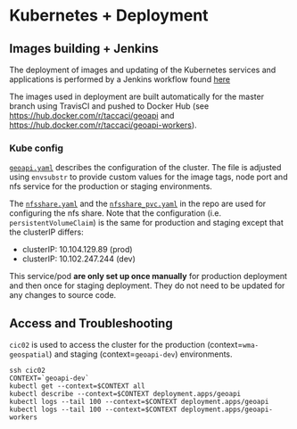# Kubernetes + Deployment

## Images building + Jenkins

The deployment of images and updating of the Kubernetes services and applications is performed by a Jenkins
workflow found [here](https://jenkins01.tacc.utexas.edu/view/Hazmapper+Geoapi/.)

The images used in deployment are built automatically for the master branch using TravisCI and 
pushed to Docker Hub (see https://hub.docker.com/r/taccaci/geoapi and https://hub.docker.com/r/taccaci/geoapi-workers).

### Kube config

[`geoapi.yaml`](geoapi.yaml) describes the configuration of the cluster. The file is adjusted using `envsubstr` to provide
custom values for the image tags, node port and nfs service for the production or staging environments.

The [`nfsshare.yaml`](nfsshare.yaml) and the [`nfsshare_pvc.yaml`](nfsshare_pvc.yaml) in the repo are used for configuring the nfs share. Note that the
configuration (i.e. `persistentVolumeClaim`) is the same for production and staging except that the clusterIP differs:

* clusterIP: 10.104.129.89  (prod)
* clusterIP: 10.102.247.244 (dev)

This service/pod **are only set up once manually** for production deployment and then once for staging deployment.
They do not need to be updated for any changes to source code.

## Access and Troubleshooting

`cic02` is used to access the cluster for the production (context=`wma-geospatial`) and staging (context=`geoapi-dev`)
environments.

```
ssh cic02
CONTEXT=`geoapi-dev`
kubectl get --context=$CONTEXT all
kubectl describe --context=$CONTEXT deployment.apps/geoapi
kubectl logs --tail 100 --context=$CONTEXT deployment.apps/geoapi
kubectl logs --tail 100 --context=$CONTEXT deployment.apps/geoapi-workers
```
